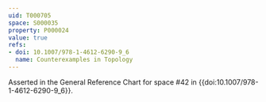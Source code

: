 ```yaml
---
uid: T000705
space: S000035
property: P000024
value: true
refs:
- doi: 10.1007/978-1-4612-6290-9_6
  name: Counterexamples in Topology
---
```


Asserted in the General Reference Chart for space #42 in
{{doi:10.1007/978-1-4612-6290-9_6}}.
